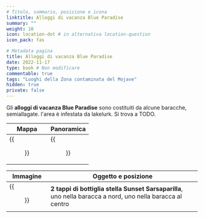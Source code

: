 ```yaml
---
# Titolo, sommario, posizione e icona
linktitle: Alloggi di vacanza Blue Paradise
summary: ""
weight: 10
icon: location-dot # in alternativa location-question
icon_pack: fas

# Metadata pagina
title: Alloggi di vacanza Blue Paradise
date: 2022-11-17
type: book # Non modificare
commentable: true
tags: "Luoghi della Zona contaminata del Mojave"
hidden: true
private: false
---
```


<div class="fnv">

Gli **alloggi di vacanza Blue Paradise** sono costituiti da alcune baracche, semiallagate. l'area è infestata da lakelurk. Si trova a TODO.

| Mappa  | Panoramica |
| -----  | ---------- |
|  {{<figure src="fnv/Blue_Paradise_Vacation_Rentals_loc.webp">}}                   | {{<figure src="fnv/BlueParadiseVacationRentals.webp">}}           | 

| Immagine | Oggetto e posizione |
| -------- | ------------------- |
|  {{<figure src="fnv/SSSBBlueparadise2.webp">}}        |  **2 tappi di bottiglia stella Sunset Sarsaparilla**, uno nella baracca a nord, uno nella baracca al centro                   |

</div>


